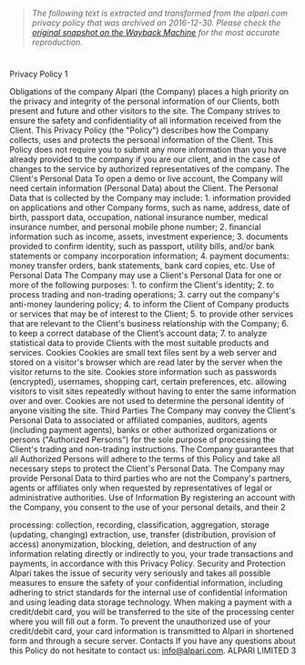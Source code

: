 > *The following text is extracted and transformed from the alpari.com privacy policy that was archived on 2016-12-30. Please check the [original snapshot on the Wayback Machine](https://web.archive.org/web/20161230120341id_/http%3A//alpari.com/data/docs/regulations/privacy_and_refund_policy_en.pdf) for the most accurate reproduction.*

# 

Privacy Policy
              1


Obligations of the company
Alpari (the Company) places a high priority on the privacy and integrity of the personal information of our
Clients, both present and future and other visitors to the site. The Company strives to ensure the safety and
confidentiality of all information received from the Client. This Privacy Policy (the "Policy") describes how
the Company collects, uses and protects the personal information of the Client. This Policy does not require
you to submit any more information than you have already provided to the company if you are our client,
and in the case of changes to the service by authorized representatives of the company.
The Client's Personal Data
To open a demo or live account, the Company will need certain information (Personal Data) about the
Client.
The Personal Data that is collected by the Company may include:
    1. information provided on applications and other Company forms, such as name, address, date of
          birth, passport data, occupation, national insurance number, medical insurance number, and
          personal mobile phone number;
    2. financial information such as income, assets, investment experience;
    3. documents provided to confirm identity, such as passport, utility bills, and/or bank statements or
          company incorporation information;
    4. payment documents: money transfer orders, bank statements, bank card copies, etc.
Use of Personal Data
The Company may use a Client's Personal Data for one or more of the following purposes:
    1.    to confirm the Client's identity;
    2.    to process trading and non-trading operations;
    3.    carry out the company's anti-money laundering policy;
    4.    to inform the Client of Company products or services that may be of interest to the Client;
    5.    to provide other services that are relevant to the Client's business relationship with the Company;
    6.    to keep a correct database of the Client’s account data;
    7.    to analyze statistical data to provide Clients with the most suitable products and services.
Cookies
Cookies are small text files sent by a web server and stored on a visitor's browser which are read later by the
server when the visitor returns to the site. Cookies store information such as passwords (encrypted),
usernames, shopping cart, certain preferences, etc. allowing visitors to visit sites repeatedly without having
to enter the same information over and over. Cookies are not used to determine the personal identity of
anyone visiting the site.
Third Parties
The Company may convey the Client's Personal Data to associated or affiliated companies, auditors, agents
(including payment agents), banks or other authorized organizations or persons ("Authorized Persons") for
the sole purpose of processing the Client's trading and non-trading instructions. The Company guarantees
that all Authorized Persons will adhere to the terms of this Policy and take all necessary steps to protect the
Client's Personal Data. The Company may provide Personal Data to third parties who are not the Company's
partners, agents or affiliates only when requested by representatives of legal or administrative authorities.
Use of Information
By registering an account with the Company, you consent to the use of your personal details, and their
                                                                                                                2


processing: collection, recording, classification, aggregation, storage (updating, changing) extraction, use,
transfer (distribution, provision of access) anonymization, blocking, deletion, and destruction of any
information relating directly or indirectly to you, your trade transactions and payments, in accordance with
this Privacy Policy.
Security and Protection
Alpari takes the issue of security very seriously and takes all possible measures to ensure the safety of your
confidential information, including adhering to strict standards for the internal use of confidential
information and using leading data storage technology. When making a payment with a credit/debit card,
you will be transferred to the site of the processing center where you will fill out a form. To prevent the
unauthorized use of your credit/debit card, your card information is transmitted to Alpari in shortened form
and through a secure server.
Contacts
If you have any questions about this Policy do not hesitate to contact us: info@alpari.com.
ALPARI LIMITED
                                                                                                               3
